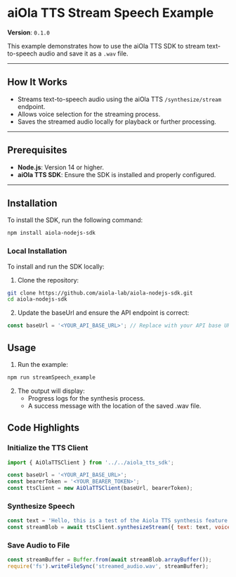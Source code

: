 # aiOla TTS Stream Speech Example

**Version**: `0.1.0`

This example demonstrates how to use the aiOla TTS SDK to stream text-to-speech audio and save it as a `.wav` file.

---

## How It Works

- Streams text-to-speech audio using the aiOla TTS `/synthesize/stream` endpoint.
- Allows voice selection for the streaming process.
- Saves the streamed audio locally for playback or further processing.

---

## Prerequisites

- **Node.js**: Version 14 or higher.
- **aiOla TTS SDK**: Ensure the SDK is installed and properly configured.

---

## Installation

To install the SDK, run the following command:

```bash
npm install aiola-nodejs-sdk
```

### Local Installation

To install and run the SDK locally:

1. Clone the repository:
```bash
git clone https://github.com/aiola-lab/aiola-nodejs-sdk.git
cd aiola-nodejs-sdk
```
2.	Update the baseUrl and ensure the API endpoint is correct:
   ```javascript
   const baseUrl = '<YOUR_API_BASE_URL>'; // Replace with your API base URL
   ```



## Usage

1.	Run the example:
   ```bash
   npm run streamSpeech_example
   ```
2. The output will display:
	- Progress logs for the synthesis process.
	- A success message with the location of the saved .wav file.

## Code Highlights

### Initialize the TTS Client

```javascript
import { AiOlaTTSClient } from '../../aiola_tts_sdk';

const baseUrl = '<YOUR_API_BASE_URL>';
const bearerToken = '<YOUR_BEARER_TOKEN>';
const ttsClient = new AiOlaTTSClient(baseUrl, bearerToken);
```

### Synthesize Speech
```javascript
const text = 'Hello, this is a test of the Aiola TTS synthesis feature.';
const streamBlob = await ttsClient.synthesizeStream({ text: text, voice: 'af_bella' });
```

### Save Audio to File
```javascript
const streamBuffer = Buffer.from(await streamBlob.arrayBuffer());
require('fs').writeFileSync('streamed_audio.wav', streamBuffer);
```
